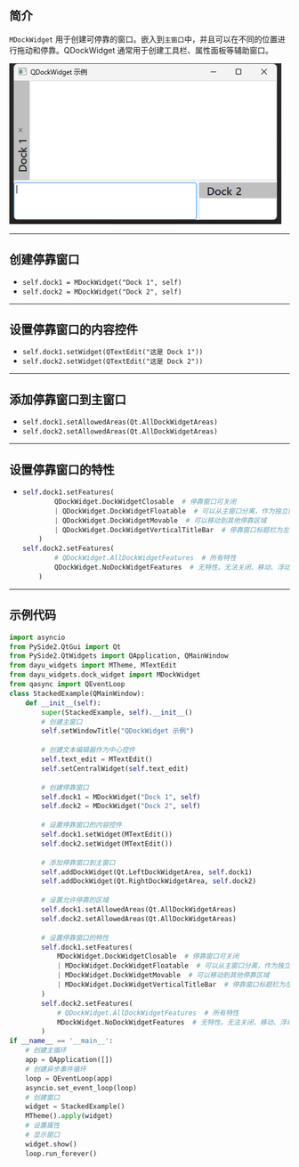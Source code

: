 ## 简介
`MDockWidget` 用于创建可停靠的窗口。嵌入到`主窗口`中，并且可以在不同的位置进行拖动和停靠。QDockWidget 通常用于创建工具栏、属性面板等辅助窗口。

![img_140.png](img_140.png)
******
## 创建停靠窗口
  - `self.dock1 = MDockWidget("Dock 1", self)`
  - `self.dock2 = MDockWidget("Dock 2", self)`
********
## 设置停靠窗口的内容控件
  - `self.dock1.setWidget(QTextEdit("这是 Dock 1"))`
  - `self.dock2.setWidget(QTextEdit("这是 Dock 2"))`
********
## 添加停靠窗口到主窗口
  - `self.dock1.setAllowedAreas(Qt.AllDockWidgetAreas)`
  - `self.dock2.setAllowedAreas(Qt.AllDockWidgetAreas)`
********
## 设置停靠窗口的特性
  - ```python
    self.dock1.setFeatures(
            QDockWidget.DockWidgetClosable  # 停靠窗口可关闭
            | QDockWidget.DockWidgetFloatable  # 可以从主窗口分离，作为独立窗口浮动
            | QDockWidget.DockWidgetMovable  # 可以移动到其他停靠区域
            | QDockWidget.DockWidgetVerticalTitleBar  # 停靠窗口标题栏为左侧垂直样式
        )
    self.dock2.setFeatures(
            # QDockWidget.AllDockWidgetFeatures  # 所有特性
            QDockWidget.NoDockWidgetFeatures  # 无特性。无法关闭、移动、浮动。
        )
    ```
********
## 示例代码

```python
import asyncio
from PySide2.QtGui import Qt
from PySide2.QtWidgets import QApplication, QMainWindow
from dayu_widgets import MTheme, MTextEdit
from dayu_widgets.dock_widget import MDockWidget
from qasync import QEventLoop
class StackedExample(QMainWindow):
    def __init__(self):
        super(StackedExample, self).__init__()
        # 创建主窗口
        self.setWindowTitle("QDockWidget 示例")

        # 创建文本编辑器作为中心控件
        self.text_edit = MTextEdit()
        self.setCentralWidget(self.text_edit)

        # 创建停靠窗口
        self.dock1 = MDockWidget("Dock 1", self)
        self.dock2 = MDockWidget("Dock 2", self)

        # 设置停靠窗口的内容控件
        self.dock1.setWidget(MTextEdit())
        self.dock2.setWidget(MTextEdit())

        # 添加停靠窗口到主窗口
        self.addDockWidget(Qt.LeftDockWidgetArea, self.dock1)
        self.addDockWidget(Qt.RightDockWidgetArea, self.dock2)

        # 设置允许停靠的区域
        self.dock1.setAllowedAreas(Qt.AllDockWidgetAreas)
        self.dock2.setAllowedAreas(Qt.AllDockWidgetAreas)

        # 设置停靠窗口的特性
        self.dock1.setFeatures(
            MDockWidget.DockWidgetClosable  # 停靠窗口可关闭
            | MDockWidget.DockWidgetFloatable  # 可以从主窗口分离，作为独立窗口浮动
            | MDockWidget.DockWidgetMovable  # 可以移动到其他停靠区域
            | MDockWidget.DockWidgetVerticalTitleBar  # 停靠窗口标题栏为左侧垂直样式
        )
        self.dock2.setFeatures(
            # QDockWidget.AllDockWidgetFeatures  # 所有特性
            MDockWidget.NoDockWidgetFeatures  # 无特性。无法关闭、移动、浮动。
        )
if __name__ == '__main__':
    # 创建主循环
    app = QApplication([])
    # 创建异步事件循环
    loop = QEventLoop(app)
    asyncio.set_event_loop(loop)
    # 创建窗口
    widget = StackedExample()
    MTheme().apply(widget)
    # 设置属性
    # 显示窗口
    widget.show()
    loop.run_forever()
```
